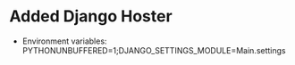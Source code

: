 # Added Django Hoster 
- Environment variables: PYTHONUNBUFFERED=1;DJANGO_SETTINGS_MODULE=Main.settings
